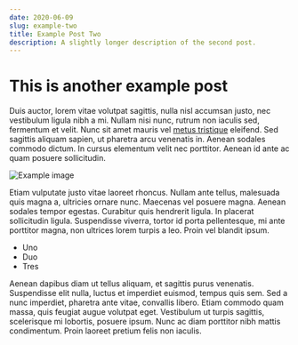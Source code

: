 ```yaml
---
date: 2020-06-09
slug: example-two
title: Example Post Two
description: A slightly longer description of the second post.
---
```


# This is another example post

Duis auctor, lorem vitae volutpat sagittis, nulla nisl accumsan justo, nec vestibulum ligula nibh a mi. Nullam nisi nunc, rutrum non iaculis sed, fermentum et velit. Nunc sit amet mauris vel [metus tristique](/) eleifend. Sed sagittis aliquam sapien, ut pharetra arcu venenatis in. Aenean sodales commodo dictum. In cursus elementum velit nec porttitor. Aenean id ante ac quam posuere sollicitudin.

![Example image](/images/DSC00043.jpeg)

Etiam vulputate justo vitae laoreet rhoncus. Nullam ante tellus, malesuada quis magna a, ultricies ornare nunc. Maecenas vel posuere magna. Aenean sodales tempor egestas. Curabitur quis hendrerit ligula. In placerat sollicitudin ligula. Suspendisse viverra, tortor id porta pellentesque, mi ante porttitor magna, non ultrices lorem turpis a leo. Proin vel blandit ipsum.

- Uno
- Duo
- Tres

Aenean dapibus diam ut tellus aliquam, et sagittis purus venenatis. Suspendisse elit nulla, luctus et imperdiet euismod, tempus quis sem. Sed a nunc imperdiet, pharetra ante vitae, convallis libero. Etiam commodo quam massa, quis feugiat augue volutpat eget. Vestibulum ut turpis sagittis, scelerisque mi lobortis, posuere ipsum. Nunc ac diam porttitor nibh mattis condimentum. Proin laoreet pretium felis non iaculis.
